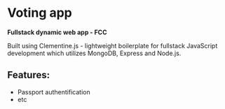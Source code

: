 # Voting app

**Fullstack dynamic web app - FCC**

Built using Clementine.js - lightweight boilerplate for fullstack JavaScript development which utilizes MongoDB, Express and Node.js.


## Features:

 - Passport authentification
 - etc

